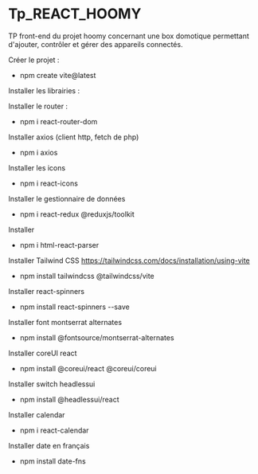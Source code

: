 # Tp_REACT_HOOMY
TP front-end du projet hoomy concernant une box domotique permettant d'ajouter, contrôler et gérer des appareils connectés.

Créer le projet :
- npm create vite@latest

Installer les librairies :


Installer le router :
- npm i react-router-dom

Installer axios (client http, fetch de php)
- npm i axios

Installer les icons
- npm i react-icons

Installer le gestionnaire de données
- npm i react-redux @reduxjs/toolkit

Installer
- npm i html-react-parser

Installer Tailwind CSS https://tailwindcss.com/docs/installation/using-vite
- npm install tailwindcss @tailwindcss/vite

Installer react-spinners
- npm install react-spinners --save

Installer font montserrat alternates
- npm install @fontsource/montserrat-alternates

Installer coreUI react
- npm install @coreui/react @coreui/coreui

Installer switch headlessui
- npm install @headlessui/react

Installer calendar 
- npm i react-calendar

Installer date en français
- npm install date-fns

